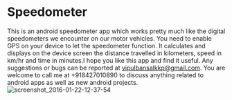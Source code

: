 # Speedometer
This is an android speedometer app which works pretty much like the digital speedometers we encounter on our motor vehicles. You need to enable GPS on your device to let the speedometer function. It calculates and displays on the device screen the distance travelled in kilometers, speed in km/hr and time in minutes.I hope you like this app and find it useful. Any suggestions or bugs can be reported at vipulbansalkkp@gmail.com. You are welcome to call me at +918427010890 to discuss anything related to android apps as well as new android projects.
![screenshot_2016-01-22-12-37-54](https://cloud.githubusercontent.com/assets/12936569/13380942/bde3a240-de74-11e5-867b-ad88a27cb555.png)
